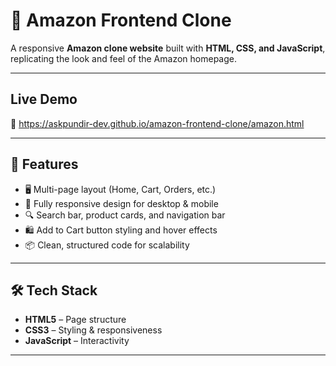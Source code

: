 # 🛒 Amazon Frontend Clone  

A responsive **Amazon clone website** built with **HTML, CSS, and JavaScript**, replicating the look and feel of the Amazon homepage.  

---

## Live Demo  
🔗 https://askpundir-dev.github.io/amazon-frontend-clone/amazon.html

---

## 📌 Features  
- 🖥️ Multi-page layout (Home, Cart, Orders, etc.)  
- 🎨 Fully responsive design for desktop & mobile  
- 🔍 Search bar, product cards, and navigation bar  
- 🛍️ Add to Cart button styling and hover effects  
- 📦 Clean, structured code for scalability  

---

## 🛠️ Tech Stack  
- **HTML5** – Page structure  
- **CSS3** – Styling & responsiveness  
- **JavaScript** – Interactivity  

---




